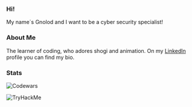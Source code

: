### Hi!

My name´s Gnolod and I want to be a cyber security specialist!

### About Me
The learner of coding, who adores shogi and animation.
On my [LinkedIn](https://www.linkedin.com/in/long-do-0a7153195/) profile you can find my bio. 

<!--
**odGnol/odGnol** is a ✨ _special_ ✨ repository because its `README.md` (this file) appears on your GitHub profile.

Here are some ideas to get you started:

- 🔭 I’m currently working on ...
- 🌱 I’m currently learning ...
- 👯 I’m looking to collaborate on ...
- 🤔 I’m looking for help with ...
- 💬 Ask me about ...
- 📫 How to reach me: ...
- 😄 Pronouns: ...
- ⚡ Fun fact: ...
-->

### Stats
![Codewars](https://www.codewars.com/users/gnolod/badges/small)

<img src="https://tryhackme-badges.s3.amazonaws.com/dogoln.png" alt="TryHackMe">
